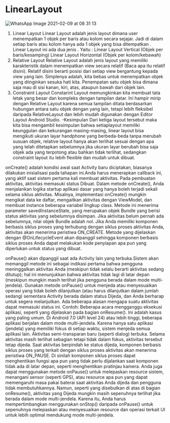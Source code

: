 # LinearLayout
![WhatsApp Image 2021-02-09 at 08 31 13](https://user-images.githubusercontent.com/63860092/107303414-8fd83900-6ab1-11eb-8390-6dab6065d4d6.jpeg)
1. Linear Layout
Linear Layout adalah jenis layout dimana user menempatkan 1 objek per baris atau kolom secara sejajar. Jadi di dalam setiap baris atau kolom hanya ada 1 objek yang bisa ditempatkan . Linear Layout ini ada dua jenis . Yaitu :
Linear Layout Vertical (Objek per baris/kesamping) 
Linear Layout Horizontal (Objek per kolom/kebawah)
2. Relative Layout
Relative Layout adalah jenis layout yang memiliki karakteristik dalam menempatkan view secara relatif (Baca apa itu relatif disini). Relatif disini berarti posisi dari setiap view bergantung kepada view yang lain. Simplenya adalah, kita bebas untuk menempatkan objek yang diinginkan sesuka hati kita. Penempatan satu objek bisa dimana saja mau di sisi kanan, kiri, atas, ataupun bawah dari objek lain.
3. Constraint Layout
Constarint Layout memungkinkan kita membuat tata letak yang besar dan kompleks dengan tampilan datar. Ini hampir mirip dengan Relative Layout karena semua tampilan ditata berdasarkan hubungan antara satu objek dengan yang lain, tetapi lebih fleksibel daripada RelativeLayout dan lebih mudah digunakan dengan Editor Layout Android Studio.
-Kesimpulan
Dari ketiga layout tersebut maka kita bisa mengambil kesimpulan bahwa setiaplayout memiliki keunggulan dan kekurangan masing-masing, linear layout bisa mengikuti ukuran layar handphone yang berbeda-beda tanpa merubah susuan objek, relative layout hanya akan terlihat sesuai dengan apa yang telah ditetapkan sebelumnya jika ukuran layar berubah bisa saja objek ada yang terpotong atau bahkan tidak terlihat, sedangkan constraint layout itu lebih flexible dan mudah untuk dibuat.

onCreate()
adalah kondisi awal saat Activity baru diciptakan, biasanya dilakukan inisialisasi pada tahapan ini.Anda harus menerapkan callback ini, yang aktif saat sistem pertama kali membuat aktivitas. Pada pembuatan aktivitas, aktivitas memasuki status Dibuat. Dalam metode onCreate(), Anda menjalankan logika startup aplikasi dasar yang hanya boleh terjadi sekali selama siklus aktivitas. Misalnya, implementasi onCreate() mungkin mengikat data ke daftar, mengaitkan aktivitas dengan ViewModel, dan membuat instance beberapa variabel lingkup class. Metode ini menerima parameter savedInstanceState, yang merupakan objek Bundle yang berisi status aktivitas yang sebelumnya disimpan. Jika aktivitas belum pernah ada sebelumnya, nilai objek Bundle adalah nol.
Jika Anda memiliki komponen berbasis siklus proses yang terhubung dengan siklus proses aktivitas Anda, aktivitas akan menerima peristiwa ON_CREATE. Metode yang dijelaskan dengan @OnLifecycleEvent akan dipanggil sehingga komponen berbasis siklus proses Anda dapat melakukan kode penyiapan apa pun yang diperlukan untuk status yang dibuat.

onPause()
akan dipanggil saat ada Activity lain yang terbuka.Sistem akan memanggil metode ini sebagai indikasi pertama bahwa pengguna meninggalkan aktivitas Anda (meskipun tidak selalu berarti aktivitas sedang ditutup); hal ini menunjukkan bahwa aktivitas tidak lagi di latar depan (meskipun mungkin masih terlihat jika pengguna berada dalam mode multi-jendela). Gunakan metode onPause() untuk menjeda atau menyesuaikan operasi yang tidak boleh dilanjutkan (atau harus dilanjutkan dalam jumlah sedang) sementara Activity berada dalam status Dijeda, dan Anda berharap untuk segera melanjutkan. Ada beberapa alasan mengapa suatu aktivitas dapat memasuki status ini. Contoh:
Beberapa acara mengganggu eksekusi aplikasi, seperti yang dijelaskan pada bagian onResume(). Ini adalah kasus yang paling umum.
Di Android 7.0 (API level 24) atau lebih tinggi, beberapa aplikasi berjalan dalam mode multi-jendela. Karena hanya satu aplikasi (jendela) yang memiliki fokus di setiap waktu, sistem menjeda semua aplikasi lain.
Aktivitas semi-transparan baru (seperti dialog) terbuka. Selama aktivitas masih terlihat sebagian tetapi tidak dalam fokus, aktivitas tersebut tetap dijeda.
Saat aktivitas berpindah ke status dijeda, komponen berbasis siklus proses yang terkait dengan siklus proses aktivitas akan menerima peristiwa ON_PAUSE. Di sinilah komponen siklus proses dapat menghentikan fungsi apa pun yang tidak perlu dijalankan saat komponen tidak ada di latar depan, seperti menghentikan pratinjau kamera.
Anda juga dapat menggunakan metode onPause() untuk melepaskan resource sistem, menangani sensor (seperti GPS), atau resource apa pun yang dapat memengaruhi masa pakai baterai saat aktivitas Anda dijeda dan pengguna tidak membutuhkannya. Namun, seperti yang disebutkan di atas di bagian onResume(), aktivitas yang Dijeda mungkin masih sepenuhnya terlihat jika berada dalam mode multi-jendela. Karena itu, Anda harus mempertimbangkan menggunakan onStop() daripada onPause() untuk sepenuhnya melepaskan atau menyesuaikan resource dan operasi terkait UI untuk lebih optimal mendukung mode multi-jendela.

